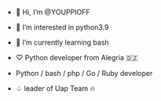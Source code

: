 - 👋 Hi, I’m @YOUPPIOFF
- 👀 I’m interested in python3.9 
- 🌱 I’m currently learning bash
- ♡ Python developer from Alegria 🇩🇿 

- Python / bash / php / Go / Ruby developer

- ♤ leader of Uap Team 🔥
